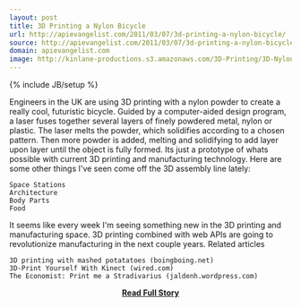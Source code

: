 ```yaml
---
layout: post
title: 3D Printing a Nylon Bicycle
url: http://apievangelist.com/2011/03/07/3d-printing-a-nylon-bicycle/
source: http://apievangelist.com/2011/03/07/3d-printing-a-nylon-bicycle/
domain: apievangelist.com
image: http://kinlane-productions.s3.amazonaws.com/3D-Printing/3D-Nylon-Bike.jpg
---
```

{% include JB/setup %}<p>Engineers in the UK are using 3D printing with a nylon powder to create a really cool, futuristic bicycle.
Guided by a computer-aided design program, a laser fuses together several layers of finely powdered metal, nylon or plastic.
The laser melts the powder, which solidifies according to a chosen pattern. Then more powder is added, melting and solidifying to add layer upon layer until the object is fully formed.
Its just a prototype of whats possible with current 3D printing and manufacturing technology.
Here are some other things I've seen come off the 3D assembly line lately:

	Space Stations
	Architecture
	Body Parts
	Food

It seems like every week I'm seeing something new in the 3D printing and manufacturing space.
3D printing combined with web APIs are going to revolutionize manufacturing in the next couple years.
Related articles

	3D printing with mashed potatatoes (boingboing.net)
	3D-Print Yourself With Kinect (wired.com)
	The Economist: Print me a Stradivarius (jaldenh.wordpress.com)

</p>
<center><p><a href="http://apievangelist.com/2011/03/07/3d-printing-a-nylon-bicycle/" style='padding:25px; font-sze:18px; font-weight: bold;'>Read Full Story</a></p></center>
